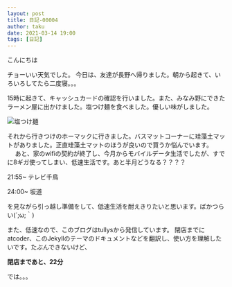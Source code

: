```yaml
---
layout: post
title: 日記-00004
author: taku
date: 2021-03-14 19:00
tags: [日記]
---
```


こんにちは

チョーいい天気でした。
今日は、友達が長野へ帰りました。朝から起きて、いろいろしてたら二度寝。。。

15時に起きて、キャッシュカードの確認を行いました。また、みなみ野にできたラーメン屋に出かけました。塩つけ麺を食べました。優しい味がしました。

![塩つけ麺](https://i.imgur.com/TRH7hpD.jpg)

それから行きつけのホーマックに行きました。バスマットコーナーに珪藻土マットがありました。正直珪藻土マットのほうが良いので買うか悩んでいます。
　
あと、家のwifiの契約が終了し、今月からモバイルデータ生活でしたが、すでに8ギガ使ってしまい、低速生活です。あと半月どうなる？？？？

21:55~ テレビ千鳥

24:00~ 坂道

を見ながら引っ越し準備をして、低速生活を耐えきりたいと思います。ばかつらい(´;ω;｀)

また、低速なので、このブログはtullysから発信しています。
閉店までにatcoder、このJekyllのテーマのドキュメントなどを翻訳し、使い方を理解したいです。たぶんできないけど、

**閉店まであと、22分** 

では。。。